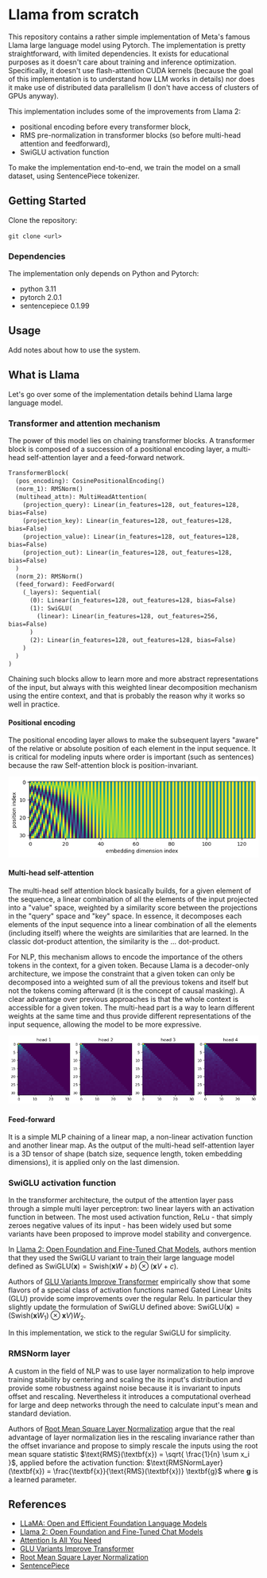 # Llama from scratch

This repository contains a rather simple implementation of Meta's famous Llama large language model using Pytorch. The implementation is pretty straightforward, with limited dependencies. It exists for educational purposes as it doesn't care about training and inference optimization. Specifically, it doesn't use flash-attention CUDA kernels (because the goal of this implementation is to understand how LLM works in details) nor does it make use of distributed data parallelism (I don't have access of clusters of GPUs anyway).

This implementation includes some of the improvements from Llama 2:

- positional encoding before every transformer block,
- RMS pre-normalization in transformer blocks (so before multi-head attention and feedforward),
- SwiGLU activation function

To make the implementation end-to-end, we train the model on a small dataset, using SentencePiece tokenizer.

## Getting Started <a name = "getting_started"></a>

Clone the repository:

`git clone <url>`

### Dependencies

The implementation only depends on Python and Pytorch:

- python 3.11
- pytorch 2.0.1
- sentencepiece 0.1.99

## Usage <a name = "usage"></a>

Add notes about how to use the system.

## What is Llama

Let's go over some of the implementation details behind Llama large language model.

### Transformer and attention mechanism

The power of this model lies on chaining transformer blocks. A transformer block is composed of a succession of a positional encoding layer, a multi-head self-attention layer and a feed-forward network.

```
TransformerBlock(
  (pos_encoding): CosinePositionalEncoding()
  (norm_1): RMSNorm()
  (multihead_attn): MultiHeadAttention(
    (projection_query): Linear(in_features=128, out_features=128, bias=False)
    (projection_key): Linear(in_features=128, out_features=128, bias=False)
    (projection_value): Linear(in_features=128, out_features=128, bias=False)
    (projection_out): Linear(in_features=128, out_features=128, bias=False)
  )
  (norm_2): RMSNorm()
  (feed_forward): FeedForward(
    (_layers): Sequential(
      (0): Linear(in_features=128, out_features=128, bias=False)
      (1): SwiGLU(
        (linear): Linear(in_features=128, out_features=256, bias=False)
      )
      (2): Linear(in_features=128, out_features=128, bias=False)
    )
  )
)
```

Chaining such blocks allow to learn more and more abstract representations of the input, but always with this weighted linear decomposition mechanism using the entire context, and that is probably the reason why it works so well in practice.

#### Positional encoding

The positional encoding layer allows to make the subsequent layers "aware" of the relative or absolute position of each element in the input sequence. It is critical for modeling inputs where order is important (such as sentences) because the raw Self-attention block is position-invariant.

<p align="center"><img src="resources/cosine_positional_encoding.png?raw=true"/></p>

#### Multi-head self-attention

The multi-head self attention block basically builds, for a given element of the sequence, a linear combination of all the elements of the input projected into a "value" space, weighted by a similarity score between the projections in the "query" space and "key" space. In essence, it decomposes each elements of the input sequence into a linear combination of all the elements (including itself) where the weights are similarities that are learned. In the classic dot-product attention, the similarity is the ... dot-product.

For NLP, this mechanism allows to encode the importance of the others tokens in the context, for a given token. Because Llama is a decoder-only architecture, we impose the constraint that a given token can only be decomposed into a weighted sum of all the previous tokens and itself but not the tokens coming afterward (it is the concept of causal masking). A clear advantage over previous approaches is that the whole context is accessible for a given token. The multi-head part is a way to learn different weights at the same time and thus provide different representations of the input sequence, allowing the model to be more expressive.

<p align="center"><img src="resources/multi-head-attention-init.png?raw=true"/></p>

#### Feed-forward

It is a simple MLP chaining of a linear map, a non-linear activation function and another linear map. As the output of the multi-head self-attention layer is a 3D tensor of shape (batch size, sequence length, token embedding dimensions), it is applied only on the last dimension.

### SwiGLU activation function

In the transformer architecture, the output of the attention layer pass through a simple multi layer perceptron: two linear layers with an activation function in between. The most used activation function, ReLu - that simply zeroes negative values of its input - has been widely used but some variants have been proposed to improve model stability and convergence.

In [Llama 2: Open Foundation and Fine-Tuned Chat Models](https://arxiv.org/abs/2307.09288), authors mention that they used the SwiGLU variant to train their large language model defined as $` \text{SwiGLU}(\textbf{x}) = \text{Swish}(\textbf{x}W + b) \otimes (\textbf{x}V + c)  `$.

Authors of [GLU Variants Improve Transformer](https://arxiv.org/abs/2002.05202) empirically show that some flavors of a special class of activation functions named Gated Linear Units (GLU) provide some improvements over the regular Relu. In particular they slightly update the formulation of SwiGLU defined above: $` \text{SwiGLU}(\textbf{x}) = (\text{Swish}(\textbf{x}W_1) \otimes \textbf{x}V )W_2 `$.

In this implementation, we stick to the regular SwiGLU for simplicity.

### RMSNorm layer

A custom in the field of NLP was to use layer normalization to help improve training stability by centering and scaling the its input's distribution and provide some robustness against noise because it is invariant to inputs offset and rescaling. Nevertheless it introduces a computational overhead for large and deep networks through the need to calculate input's mean and standard deviation.

Authors of [Root Mean Square Layer Normalization](https://arxiv.org/abs/1910.07467) argue that the real advantage of layer normalization lies in the rescaling invariance rather than the offset invariance and propose to simply rescale the inputs using the root mean square statistic $`\text{RMS}(\textbf{x}) = \sqrt{ \frac{1}{n} \sum x_i }`$, applied before the activation function: $`\text{RMSNormLayer}(\textbf{x}) = \frac{\textbf{x}}{\text{RMS}(\textbf{x})} \textbf{g}`$ where $`\textbf{g}`$ is a learned parameter.

## References

- [LLaMA: Open and Efficient Foundation Language Models](https://arxiv.org/abs/2302.13971)
- [Llama 2: Open Foundation and Fine-Tuned Chat Models](https://arxiv.org/abs/2307.09288)
- [Attention Is All You Need](https://arxiv.org/abs/1706.03762)
- [GLU Variants Improve Transformer](https://arxiv.org/abs/2002.05202)
- [Root Mean Square Layer Normalization](https://arxiv.org/abs/1910.07467)
- [SentencePiece](https://github.com/google/sentencepiece)
